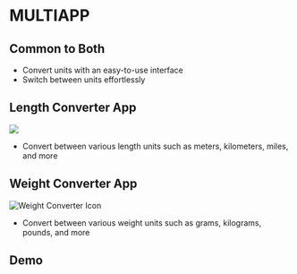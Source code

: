 # MULTIAPP

## Common to Both
- Convert units with an easy-to-use interface
- Switch between units effortlessly

## Length Converter App
![](https://i.imgur.com/IURpf9B.png)

- Convert between various length units such as meters, kilometers, miles, and more

## Weight Converter App

![Weight Converter Icon](https://i.imgur.com/9yZvcHT.png)

- Convert between various weight units such as grams, kilograms, pounds, and more


## Demo


